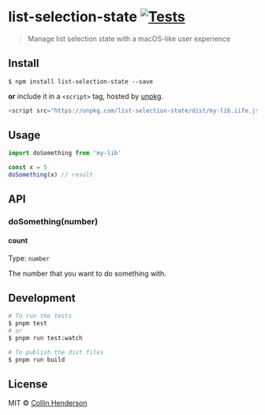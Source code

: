 # list-selection-state [![Tests](https://github.com/syropian/list-selection-state/actions/workflows/test.yml/badge.svg?branch=main)](https://github.com/syropian/list-selection-state/actions/workflows/test.yml)

> Manage list selection state with a macOS-like user experience

## Install

```
$ npm install list-selection-state --save
```

**or** include it in a `<script>` tag, hosted by [unpkg](https://unpkg.com).

```js
<script src="https://unpkg.com/list-selection-state/dist/my-lib.iife.js" />
```

## Usage

```ts
import doSomething from 'my-lib'

const x = 5
doSomething(x) // result
```

## API

### doSomething(number)

#### count

Type: `number`

The number that you want to do something with.

## Development

```bash
# To run the tests
$ pnpm test
# or
$ pnpm run test:watch

# To publish the dist files
$ pnpm run build
```

## License

MIT © [Collin Henderson](https://github.com/syropian)
